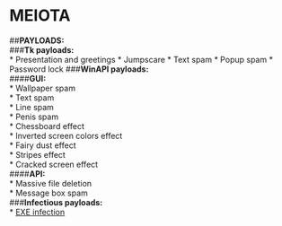 # MEIOTA

##**PAYLOADS:**   
###**Tk payloads:**  
      * Presentation and greetings
      * Jumpscare
      * Text spam
      * Popup spam
      * Password lock
###**WinAPI payloads:**  
####**GUI:**  
          * Wallpaper spam  
          * Text spam  
          * Line spam  
          * Penis spam  
          * Chessboard effect  
          * Inverted screen colors effect  
          * Fairy dust effect  
          * Stripes effect  
          * Cracked screen effect  
####**API:**  
          * Massive file deletion    
          * Message box spam  
###**Infectious payloads:**  
       * [EXE infection](https://youtu.be/yrcCt8f67a0)


